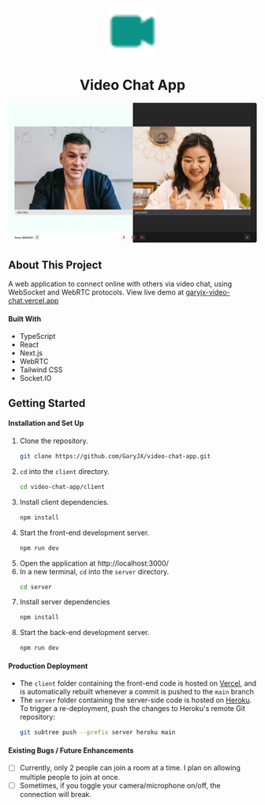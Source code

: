 <!-- PROJECT LOGO -->
<div align="center">
  <img src="client/public/logo.svg" width="100">
  <h1 align="center">Video Chat App</h3>
  <img src="client/public/demo.jpg" style="border-radius: 4px;">
</div>

<!-- ABOUT THE PROJECT -->

## About This Project

A web application to connect online with others via video chat, using WebSocket and WebRTC protocols. View live demo at <a href="https://garyjx-video-chat.vercel.app/" target="_blank">garyjx-video-chat.vercel.app</a>

#### Built With

- TypeScript
- React
- Next.js
- WebRTC
- Tailwind CSS
- Socket.IO

<!-- GETTING STARTED -->

## Getting Started

#### Installation and Set Up

1. Clone the repository.
   ```sh
   git clone https://github.com/GaryJX/video-chat-app.git
   ```
2. `cd` into the `client` directory.
   ```sh
   cd video-chat-app/client
   ```
3. Install client dependencies.
   ```sh
   npm install
   ```
4. Start the front-end development server.
   ```sh
   npm run dev
   ```
5. Open the application at http://localhost:3000/
   <br>
6. In a new terminal, `cd` into the `server` directory.
   ```sh
   cd server
   ```
7. Install server dependencies
   ```sh
   npm install
   ```
8. Start the back-end development server.
   ```sh
   npm run dev
   ```

#### Production Deployment

- The `client` folder containing the front-end code is hosted on [Vercel](vercel.com), and is automatically rebuilt whenever a commit is pushed to the `main` branch
- The `server` folder containing the server-side code is hosted on [Heroku](https://heroku.com/). To trigger a re-deployment, push the changes to Heroku's remote Git repository:
  ```sh
  git subtree push --prefix server heroku main
  ```

#### Existing Bugs / Future Enhancements

- [ ] Currently, only 2 people can join a room at a time. I plan on allowing multiple people to join at once.
- [ ] Sometimes, if you toggle your camera/microphone on/off, the connection will break.
